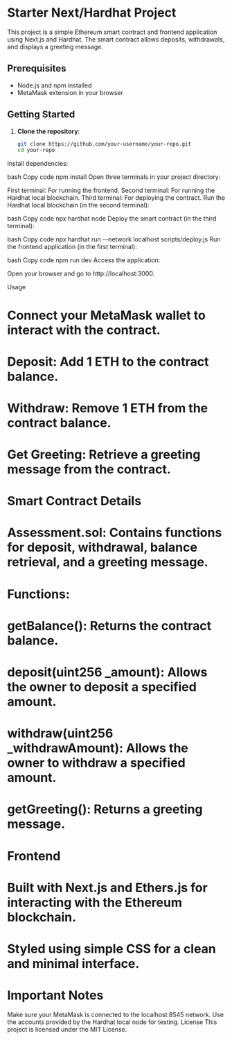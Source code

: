 # Starter Next/Hardhat Project

This project is a simple Ethereum smart contract and frontend application using Next.js and Hardhat. The smart contract allows deposits, withdrawals, and displays a greeting message.

## Prerequisites

- Node.js and npm installed
- MetaMask extension in your browser

## Getting Started

1. **Clone the repository**:

   ```bash
   git clone https://github.com/your-username/your-repo.git
   cd your-repo
Install dependencies:

bash
Copy code
npm install
Open three terminals in your project directory:

First terminal: For running the frontend.
Second terminal: For running the Hardhat local blockchain.
Third terminal: For deploying the contract.
Run the Hardhat local blockchain (in the second terminal):

bash
Copy code
npx hardhat node
Deploy the smart contract (in the third terminal):

bash
Copy code
npx hardhat run --network localhost scripts/deploy.js
Run the frontend application (in the first terminal):

bash
Copy code
npm run dev
Access the application:

Open your browser and go to http://localhost:3000.

Usage
# Connect your MetaMask wallet to interact with the contract.
# Deposit: Add 1 ETH to the contract balance.
# Withdraw: Remove 1 ETH from the contract balance.
# Get Greeting: Retrieve a greeting message from the contract.
# Smart Contract Details
# Assessment.sol: Contains functions for deposit, withdrawal, balance retrieval, and a greeting message.
# Functions:
# getBalance(): Returns the contract balance.
# deposit(uint256 _amount): Allows the owner to deposit a specified amount.
# withdraw(uint256 _withdrawAmount): Allows the owner to withdraw a specified amount.
# getGreeting(): Returns a greeting message.
# Frontend
# Built with Next.js and Ethers.js for interacting with the Ethereum blockchain.
# Styled using simple CSS for a clean and minimal interface.
# Important Notes
Make sure your MetaMask is connected to the localhost:8545 network.
Use the accounts provided by the Hardhat local node for testing.
License
This project is licensed under the MIT License.
